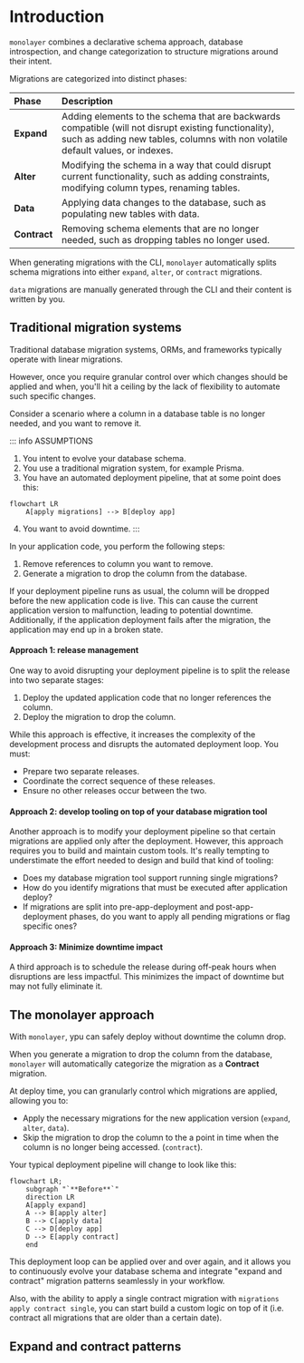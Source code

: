# Introduction

`monolayer` combines a declarative schema approach, database introspection, and change categorization to structure migrations around their intent.

Migrations are categorized into distinct phases:

| Phase      | Description     |
| :------------| :----------- |
| **Expand**     | Adding elements to the schema that are backwards compatible (will not disrupt existing functionality), such as adding new tables, columns with non volatile default values, or indexes. |
| **Alter**   | Modifying the schema in a way that could disrupt current functionality, such as adding constraints, modifying column types, renaming tables. |
| **Data** | Applying data changes to the database, such as populating new tables with data. |
| **Contract**    | Removing schema elements that are no longer needed, such as dropping tables no longer used. |

When generating migrations with the CLI, `monolayer` automatically splits schema migrations into either `expand`, `alter`, or `contract` migrations.

`data` migrations are manually generated through the CLI and their content is written by you.

## Traditional migration systems

Traditional database migration systems, ORMs, and frameworks typically operate with linear migrations.

However, once you require granular control over which changes should be applied and when, you'll hit a ceiling by the lack of flexibility to automate such specific changes.

Consider a scenario where a column in a database table is no longer needed, and you want to remove it.

::: info ASSUMPTIONS
1) You intent to evolve your database schema.
2) You use a traditional migration system, for example Prisma.
3) You have an automated deployment pipeline, that at some point does this:
```mermaid
flowchart LR
    A[apply migrations] --> B[deploy app]
```
4) You want to avoid downtime.
:::

In your application code, you perform the following steps:
1. Remove references to column you want to remove.
2. Generate a migration to drop the column from the database.

If your deployment pipeline runs as usual, the column will be dropped before the new application code is live. This can cause the current application version to malfunction, leading to potential downtime. Additionally, if the application deployment fails after the migration, the application may end up in a broken state.


#### Approach 1: release management
One way to avoid disrupting your deployment pipeline is to split the release into two separate stages:
1. Deploy the updated application code that no longer references the column.
2. Deploy the migration to drop the column.

While this approach is effective, it increases the complexity of the development process and disrupts the automated deployment loop. You must:
- Prepare two separate releases.
- Coordinate the correct sequence of these releases.
- Ensure no other releases occur between the two.

#### Approach 2: develop tooling on top of your database migration tool

Another approach is to modify your deployment pipeline so that certain migrations are applied only after the deployment. However, this approach requires you to build and maintain custom tools. It's really tempting to understimate the effort needed to design and build that kind of tooling:
- Does my database migration tool support running single migrations?
- How do you identify migrations that must be executed after application deploy?
- If migrations are split into pre-app-deployment and post-app-deployment phases, do you want to apply all pending migrations or flag specific ones?

#### Approach 3: Minimize downtime impact

A third approach is to schedule the release during off-peak hours when disruptions are less impactful. This minimizes the impact of downtime but may not fully eliminate it.

## The monolayer approach

With `monolayer`, ypu can safely deploy without downtime the column drop.

When you generate a migration to drop the column from the database, `monolayer` will automatically categorize the migration as a **Contract** migration.

At deploy time, you can granularly control which migrations are applied, allowing you to:
- Apply the necessary migrations for the new application version (`expand`, `alter`, `data`).
- Skip the migration to drop the column to the a point in time when the column is no longer being accessed. (`contract`).

Your typical deployment pipeline will change to look like this:


```mermaid
flowchart LR;
    subgraph "`**Before**`"
    direction LR
    A[apply expand]
    A --> B[apply alter]
    B --> C[apply data]
    C --> D[deploy app]
    D --> E[apply contract]
    end
```


This deployment loop can be applied over and over again, and it allows you to continuously evolve your database schema and integrate "expand and contract" migration patterns seamlessly in your workflow.

Also, with the ability to apply a single contract migration with `migrations apply contract single`, you can start build a custom logic on top of it (i.e. contract all migrations that are older than a certain date).


## Expand and contract patterns

